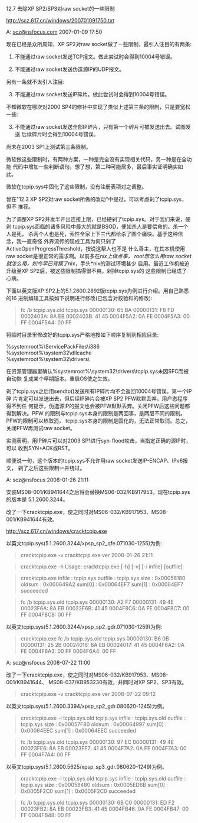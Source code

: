 12.7 去除XP SP2/SP3对raw socket的一些限制

http://scz.617.cn/windows/200701091750.txt

A: scz@nsfocus.com 2007-01-09 17:50

现在已经是众所周知，XP SP2对raw socket做了一些限制，最引人注目的有两条:

1) 不能通过raw socket发送TCP报文。做此尝试时会得到10004号错误。

2) 不能通过raw socket发送伪造源IP的UDP报文。

另有一条就不太引人注目:

3) 不能通过raw socket发送IP碎片。做此尝试时会得到10004号错误。

不知微软在哪次对2000 SP4的修补中实现了类似上述第三条的限制，只是要宽松一些:

3) 不能通过raw socket发送全部IP碎片，只有第一个碎片可被发送出去。试图发送
   后续碎片时会得到10004号错误。

尚未在2003 SP1上测试第三条限制。

微软做这些限制时，有两种方案，一种是完全没有实现相关代码，另一种是在全功能
代码中增加一些判断语句。想了想，第二种可能居多，最后事实证明确实如此。

微软在tcpip.sys中固化了这些限制，没有注册表项对之调整。

曾在"12.3 XP SP2对raw socket所做的改动"中提过，可以考虑剁了tcpip.sys，但不
推荐。

为了调整XP SP2并发半开出连接上限，已经硬剁了tcpip.sys。对于我们来说，硬剁
tcpip.sys面临的诸多风险中最大的就是BSOD，便如杀人是要偿命的。杀一个人是死，
杀两个人也是死，索性全家上下三代都给杀了图个痛快。基于这种信念，我一直奇怪
外界流传的现成工具为何只剁了ActiveOpenProgressThreshold，按说这帮人也不是
什么善主，在其本机使用raw socket是很正常的需求啊。以前多在*nix上做点事，
root想怎么用raw socket就怎么用，如今早已背叛了*nix，手头*nix的测试环境甚少
启用。最近工作机被迫升级至XP SP2后，被这些限制搞得很不爽。剁掉tcpip.sys的
这些限制已经成了心病。

下面以英文版XP SP2上的5.1.2600.2892版tcpip.sys为例进行介绍。用自己熟悉的16
进制编辑工具按如下说明进行修改(已包含对校验和的修改):

> fc /b tcpip.sys.old tcpip.sys
00000130: 65 BA
00000131: F8 FD
0002403A: 8A EB
0002403B: 41 45
0004F5A2: 0A FE
0004F5A3: 00 FF
0004F5A4: 00 FF

将临时目录里修改好的tcpip.sys严格地按如下顺序复制到相应目录:

%systemroot%\ServicePackFiles\i386\
%systemroot%\system32\dllcache\
%systemroot%\system32\drivers\

在资源管理器里确认%systemroot%\system32\drivers\tcpip.sys未因SFC而被自动恢
复成某个早期版本。重启OS使之生效。

剁了tcpip.sys之后用sendto()发送所有IP碎片均不会返回10004号错误。第一个IP碎
片肯定可以发送出去，但后续IP碎片会被XP SP2 PFW默默丢弃，用户态程序得不到任
何提示，伪造源IP的报文也会被PFW默默丢弃。关闭PFW后这些问题都得到解决。PFW
的限制与tcpip.sys本身的限制是两回事，是两层不同的限制。PFW的限制可以热取消，
tcpip.sys本身的限制是固化的，无法正常取消。总之，关闭PFW再测试raw socket。

实测表明，用IP碎片可以对2003 SP1进行syn-flood攻击，当指定正确的源IP时，可以
收到SYN+ACK或RST。

顺便说一句，这个版本的tcpip.sys不允许用raw socket发送IP-ENCAP、IPv6报文，
剁了之后这些限制一并绕过。

A: scz@nsfocus 2008-01-26 21:11

安装MS08-001/KB941644之后将会替换MS06-032/KB917953，现在tcpip.sys的版本是
5.1.2600.3244。

改了一下cracktcpip.exe，使之同时对MS06-032/KB917953、MS08-001/KB941644有效。

http://scz.617.cn/windows/cracktcpip.exe

以英文tcpip.sys(5.1.2600.3244/xpsp_sp2_qfe.071030-1255)为例:

>cracktcpip.exe -v
cracktcpip.exe ver 2008-01-26 21:11

>cracktcpip.exe -h
Usage: cracktcpip.exe [-h] [-v] [-i infile] [outfile]

>cracktcpip.exe
infile  : tcpip.sys
outfile : tcpip.sys
size    : 0x00058180
oldsum  : 0x000649A2
sum[0]  : 0x00064EF7
sum[1]  : 0x00064EF7
succeeded

>fc /b tcpip.sys.old tcpip.sys
00000130: A2 F7
00000131: 49 4E
00023F6A: 8A EB
00023F6B: 41 45
0004F8C6: 0A FE
0004F8C7: 00 FF
0004F8C8: 00 FF

以英文tcpip.sys(5.1.2600.3244/xpsp_sp2_gdr.071030-1259)为例:

>cracktcpip.exe
>fc /b tcpip.sys.old tcpip.sys
00000130: B6 0B
00000131: 25 2B
00024016: 8A EB
00024017: 41 45
0004F6A2: 0A FE
0004F6A3: 00 FF
0004F6A4: 00 FF

A: scz@nsfocus 2008-07-22 11:00

改了一下cracktcpip.exe，使之同时对MS06-032/KB917953、MS08-001/KB941644、
MS08-037/KB953230有效，并同时对XP SP2、SP3有效。

>cracktcpip.exe -v
cracktcpip.exe ver 2008-07-22 09:12

以英文tcpip.sys(5.1.2600.3394/xpsp_sp2_gdr.080620-1245)为例。

>cracktcpip.exe -i tcpip.sys.old tcpip.sys
infile  : tcpip.sys.old
outfile : tcpip.sys
size    : 0x00057F80
oldsum  : 0x00064997
sum[0]  : 0x00064EEC
sum[1]  : 0x00064EEC
succeeded

>fc /b tcpip.sys.old tcpip.sys
00000130: 97 EC
00000131: 49 4E
00023FE6: 8A EB
00023FE7: 41 45
0004F7A2: 0A FE
0004F7A3: 00 FF
0004F7A4: 00 FF

以英文tcpip.sys(5.1.2600.5625/xpsp_sp3_gdr.080620-1249)为例。

>cracktcpip.exe -i tcpip.sys.old tcpip.sys
infile  : tcpip.sys.old
outfile : tcpip.sys
size    : 0x00058480
oldsum  : 0x0005ED6B
sum[0]  : 0x0005F2C0
sum[1]  : 0x0005F2C0
succeeded

>fc /b tcpip.sys.old tcpip.sys
00000130: 6B C0
00000131: ED F2
00023FB2: 8A EB
00023FB3: 41 45
0004FB46: 0A FE
0004FB47: 00 FF
0004FB48: 00 FF

